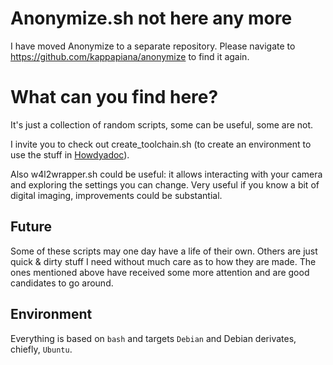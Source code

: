 # Anonymize.sh not here any more

I have moved Anonymize to a separate repository. Please navigate to <https://github.com/kappapiana/anonymize> to find it again.

# What can you find here?

It's just a collection of random scripts, some can be useful, some are not.

I invite you to check out  create_toolchain.sh (to create an environment to use the stuff in [Howdyadoc][3334e9b6]).

  [3334e9b6]: create_toolchain.sh "Howdyadoc"

Also w4l2wrapper.sh could be useful: it allows interacting with your camera and exploring the settings you can change. Very useful if you know a bit of digital imaging, improvements could be substantial.

## Future

Some of these scripts may one day have a life of their own. Others are just quick & dirty stuff I need without much care as to how they are made. The ones mentioned above have received some more attention and are good candidates to go around.

## Environment

Everything is based on `bash` and targets `Debian` and Debian derivates, chiefly, `Ubuntu`.
